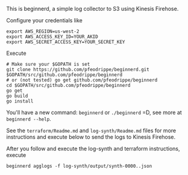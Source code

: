 This is beginnerd, a simple log collector to S3 using Kinesis Firehose.

Configure your credentials like
```
export AWS_REGION=us-west-2
export AWS_ACCESS_KEY_ID=YOUR_AKID
export AWS_SECRET_ACCESS_KEY=YOUR_SECRET_KEY
```

Execute
```
# Make sure your $GOPATH is set
git clone https://github.com/pfeodrippe/beginnerd.git $GOPATH/src/github.com/pfeodrippe/beginnerd
# or (not tested) go get github.com/pfeodrippe/beginnerd
cd $GOPATH/src/github.com/pfeodrippe/beginnerd
go get
go build
go install
```
You'll have a new command: ```beginnerd``` or ```./beginnerd``` =D, see more at ```beginnerd --help```.

See the ```terraform/Readme.md``` and ```log-synth/Readme.md``` files for more instructions and execute below to send the logs to Kinesis Firehose.

After you follow and execute the log-synth and terraform instructions, execute 
```
beginnerd agglogs -f log-synth/output/synth-0000..json
```
